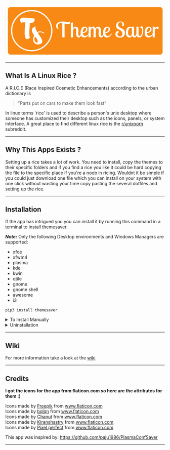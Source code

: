 <p align="center">
  <img src="https://github.com/ThemeSaverApp/themesaver/blob/main/Screenshots/LogoAndText.png?raw=true">  
</p>


<hr>

## What Is A Linux Rice ?

A R.I.C.E (Race Inspired Cosmetic Enhancements) according to the urban dictionary is 
> "Parts put on cars to make them look fast"

In linux terms 'rice' is used to describe a person's unix desktop where someone has customized their desktop such as the icons, panels, or system interface. A great place to find different linux rice is the [r/unixporn](https://www.reddit.com/r/unixporn) subreddit.

<hr>

## Why This Apps Exists ?

Setting up a rice takes a lot of work. You need to install, copy the themes to their specific folders and if you find a rice you like it could be hard copying the file to the specific place if you're a noob in ricing. Wouldnt it be simple if you could just download one file which you can install on your system with one click without wasting your time copy pasting the several dotfiles and setting up the rice.

<hr>

## Installation

If the app has intrigued you you can install it by running this command in a terminal to install themesaver.

***Note:*** Only the following Desktop environments and Windows Managers are supported:
- xfce
- xfwm4
- plasma
- kde
- kwin
- qtile
- gnome
- gnome shell
- awesome
- i3

```
pip3 install themesaver
```

<details>
<summary>To Install Manually</summary>
To manually install ThemeSaver:
 
```
git clone https://github.com/techcoer20/themesaver 
cd themesaver
pip3 install .
```
</details>

<details>
<summary>Uninstallation</summary>
If you dont like themesaver for some reason you can uninstall by running this command in a terminal.

```
pip3 uninstall themesaver
```

</details>

<hr>

## Wiki
For more information take a look at the [wiki](https://github.com/techcoder20/themesaver/wiki)

<hr>

## Credits

<b>I got the icons for the app from flaticon.com so here are the attributes for them :)</b>

<div>Icons made by <a href="https://www.freepik.com" title="Freepik">Freepik</a> from <a href="https://www.flaticon.com/" title="Flaticon">www.flaticon.com</a></div>
<div>Icons made by <a href="https://www.flaticon.com/authors/bqlqn" title="bqlqn">bqlqn</a> from <a href="https://www.flaticon.com/" title="Flaticon">www.flaticon.com</a></div>
<div>Icons made by <a href="https://www.flaticon.com/authors/chanut" title="Chanut">Chanut</a> from <a href="https://www.flaticon.com/" title="Flaticon">www.flaticon.com</a></div>
<div>Icons made by <a href="https://www.flaticon.com/authors/kiranshastry" title="Kiranshastry">Kiranshastry</a> from <a href="https://www.flaticon.com/" title="Flaticon">www.flaticon.com</a></div>
<div>Icons made by <a href="https://www.flaticon.com/authors/pixel-perfect" title="Pixel perfect">Pixel perfect</a> from <a href="https://www.flaticon.com/" title="Flaticon">www.flaticon.com</a></div>       
   
   
This app was inspired by: https://github.com/paju1986/PlasmaConfSaver

<hr>
